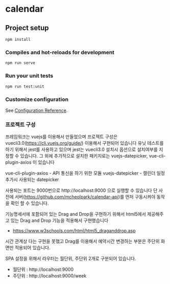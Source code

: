 # calendar

## Project setup
```
npm install
```

### Compiles and hot-reloads for development
```
npm run serve
```
### Run your unit tests
```
npm run test:unit
```

### Customize configuration
See [Configuration Reference](https://cli.vuejs.org/config/).

### 프로젝트 구성
프레임워크는 vuejs를 이용해서 만들었으며 프로젝트 구성은 vuecli3.0(https://cli.vuejs.org/guide/) 이용해서 구현되어 있습니다
유닛 테스트를 하기 위해서 jest를 사용하고 있으며 jest는 vuecli3.0 설치시 옵션으로 설치여부를 지정할 수 있습니다.
그 외에 추가적으로 설치한 패키지로는 vuejs-datepicker, vue-cli-plugin-axios 이 있습니다

vue-cli-plugin-axios - API 통신을 하기 위한 모듈
vuejs-datepicker - 캘린더 일정 추가시 사용되는 datepicker

사용되는 포트는 9000번으로 http://localhost:9000 으로 실행할 수 있습니다
단 사전에 서버(https://github.com/mcheolpark/calendar-api)를 먼저 구동시켜야 동작을 확인 할 수 있습니다.

기능명세서에 포함되어 있는 Drag and Drop을 구현하기 위해서 html5에서 제공해주고 있는 Drag and Drop 기능을 적용해서 구현했습니다
 - https://www.w3schools.com/html/html5_draganddrop.asp

시간 관계상 다는 구현을 못했고 Drag를 이용해서 예약시간 변경하는 부분은 주단위 화면만 적용되어 있습니다.

SPA 설정을 위해서 라우터는 월단위, 주단위 2개로 구분되어 있습니다.
- 월단위 : http://localhost:9000
- 주단위 : http://localhost:9000/week
